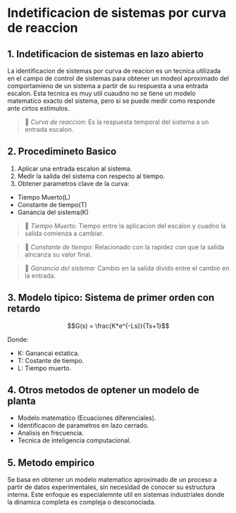 # Indetificacion de sistemas  por curva de reaccion 
## 1. Indetificacion de sistemas en lazo abierto 
La identificacion de sistemas por curva de reacion es un tecnica utilizada en el campo de control de sistemas para obtener un modeol aproximado del comportamieno de un sistema a partir de su respuesta a una entrada escalon. Esta tecnica es muy util cuaudno no se tiene un modelo matematico exacto del sistema, pero si se puede medir como responde ante cirtos estimulos.
>🔑 *Curva de reaccion:* Es la respuesta temporal del sistema a un entrada escalon.
## 2. Procedimineto Basico 
1. Aplicar una entrada escalon al sistema.
2. Medir la salida del sistema con respecto al tiempo.
3. Obtener parametros clave de la curva:
  - Tiempo Muerto(L)
  - Constante de tiempo(T)
  - Ganancia del sistema(K)
>🔑 *Tiempo Muerto:* Tiempo entre la aplicacion del escalon y cuadno la salida comienza a cambiar.

>🔑 *Constante de tiempo:* Relacionado con la rapidez con que la salida alncanza  su valor final.

>🔑 *Ganancia del sistema:* Cambio en la salida divido entre el cambio en la entrada.

## 3. Modelo tipico: Sistema de primer orden con retardo
$$G(s) = \frac{K*e^{-Ls}}{Ts+1}$$

Donde:
- K: Ganancai estatica.
- T: Costante de tiempo.
- L: Tiempo muerto.

## 4. Otros metodos de optener un modelo de planta
- Modelo matematico (Ecuaciones diferenciales).
- Identificacon de parametros en lazo cerrado.
- Analisis en frecuencia.
- Tecnica de inteligencia computacional.

## 5. Metodo empirico 
Se basa en obtener un modelo matematico aproximado de un proceso a partir de datos experimentales, sin necesidad de conocer su estructura interna. Este enfoque es especialemnte util en sistemas industriales donde la dinamica completa es compleja o desconociada.

